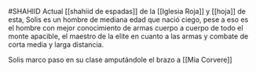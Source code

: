 #SHAHIID 
Actual [[shahiid de espadas]] de la [[Iglesia Roja]] y [[hoja]] de esta, Solis es un hombre de mediana edad que nació ciego, pese a eso es el hombre con mejor conocimiento de armas cuerpo a cuerpo de
todo el monte apacible, el maestro de la elite en cuanto a las armas y combate de 
corta media y larga distancia.

Solis marco paso en su clase amputándole el brazo a [[Mia Corvere]]